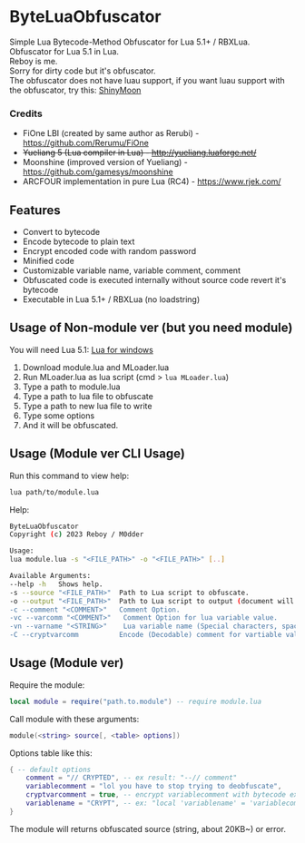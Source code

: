 # ByteLuaObfuscator
Simple Lua Bytecode-Method Obfuscator for Lua 5.1+ / RBXLua. <br>
Obfuscator for Lua 5.1 in Lua. <br>
Reboy is me. <br>
Sorry for dirty code but it's obfuscator. <br>
The obfuscator does not have luau support, if you want luau support with the obfuscator, try this: [ShinyMoon](https://github.com/kosuke14/ShinyMoon)
### Credits
- FiOne LBI (created by same author as Rerubi) - https://github.com/Rerumu/FiOne
- ~~Yueliang 5 (Lua compiler in Lua) - http://yueliang.luaforge.net/~~
- Moonshine (improved version of Yueliang) - https://github.com/gamesys/moonshine
- ARCFOUR implementation in pure Lua (RC4) - https://www.rjek.com/
## Features
* Convert to bytecode
* Encode bytecode to plain text
* Encrypt encoded code with random password
* Minified code
* Customizable variable name, variable comment, comment
* Obfuscated code is executed internally without source code revert it's bytecode
* Executable in Lua 5.1+ / RBXLua (no loadstring)
## Usage of Non-module ver (but you need module)
You will need Lua 5.1: [Lua for windows](https://github.com/rjpcomputing/luaforwindows/releases/tag/v5.1.5-52)
1. Download module.lua and MLoader.lua
2. Run MLoader.lua as lua script (cmd > `lua MLoader.lua`)
3. Type a path to module.lua
4. Type a path to lua file to obfuscate
5. Type a path to new lua file to write
6. Type some options
7. And it will be obfuscated.
## Usage (Module ver CLI Usage)
Run this command to view help:
```sh
lua path/to/module.lua
```
Help:
```sh
ByteLuaObfuscator
Copyright (c) 2023 Reboy / M0dder

Usage:
lua module.lua -s "<FILE_PATH>" -o "<FILE_PATH>" [..]

Available Arguments:
--help -h   Shows help.
-s --source "<FILE_PATH>"  Path to Lua script to obfuscate.
-o --output "<FILE_PATH>"  Path to Lua script to output (document will be created if there isn't).
-c --comment "<COMMENT>"   Comment Option.
-vc --varcomm "<COMMENT>"   Comment Option for lua variable value.
-vn --varname "<STRING>"    Lua variable name (Special characters, spaces will be replaced with underline).
-C --cryptvarcomm          Encode (Decodable) comment for vartiable value.

```
## Usage (Module ver)
Require the module: 
```lua
local module = require("path.to.module") -- require module.lua
```
Call module with these arguments:
```lua
module(<string> source[, <table> options])
```
Options table like this:
```lua
{ -- default options
	comment = "// CRYPTED", -- ex result: "--// comment"
	variablecomment = "lol you have to stop trying to deobfuscate",
	cryptvarcomment = true, -- encrypt variablecomment with bytecode ex: "a" -> "\97"
	variablename = "CRYPT", -- ex: "local 'variablename' = 'variablecomment'"
}
```
The module will returns obfuscated source (string, about 20KB~) or error.
